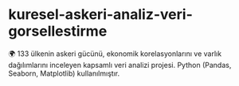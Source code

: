 # kuresel-askeri-analiz-veri-gorsellestirme
🌍 133 ülkenin askeri gücünü, ekonomik korelasyonlarını ve varlık dağılımlarını inceleyen kapsamlı veri analizi projesi. Python (Pandas, Seaborn, Matplotlib) kullanılmıştır.
